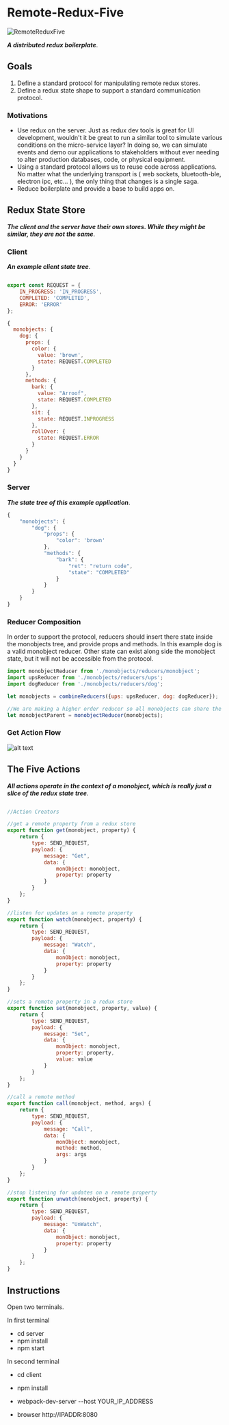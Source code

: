 
# Remote-Redux-Five
![RemoteReduxFive](remote-redux-5.png "Remote Redux Five")

**_A distributed redux boilerplate_**.

## Goals

1. Define a standard protocol for manipulating remote redux stores.
2. Define a redux state shape to support a standard communication protocol.

### Motivations
 * Use redux on the server. Just as redux dev tools is great for UI development, wouldn't it be great to run a similar tool to simulate various conditions on the micro-service layer? In doing so, we can simulate events and demo our applications to  stakeholders without ever needing to alter production databases, code, or physical equipment. 
 * Using a standard protocol allows us to reuse code across applications. No matter what the underlying transport is ( web sockets, bluetooth-ble, electron ipc, etc... ), the only thing that changes is a single saga. 
 * Reduce boilerplate and provide a base to build apps on.   

## Redux State Store
**_The client and the server have their own stores. While they might be similar, they are not the same_**.


### Client
**_An example client state tree_**.

```javascript

export const REQUEST = {
    IN_PROGRESS: 'IN_PROGRESS',
    COMPLETED: 'COMPLETED',
    ERROR: 'ERROR'
};

{
  monobjects: {
    dog: {
      props: {
        color: {
          value: 'brown',
          state: REQUEST.COMPLETED
        }
      },
      methods: {
        bark: {
          value: "Arroof",
          state: REQUEST.COMPLETED
        },
        sit: {
          state: REQUEST.INPROGRESS
        },
        rollOver: {
          state: REQUEST.ERROR
        }
      }
    }
  }
}

```

### Server
**_The state tree of this example application_**.
```javascript
{
    "monobjects": {
        "dog": {
            "props": {
                "color": 'brown'
            },
            "methods": {
                "bark": {
                    "ret": "return code",
                    "state": "COMPLETED"
                }
            }
        }
    }
}

```

### Reducer Composition
In order to support the protocol, reducers should insert there state inside the monobjects tree, and provide props and methods. In this example dog is a valid monobject reducer. Other state can exist along side the monobject state, but it will not be accessible from the protocol. 

```javascript
import monobjectReducer from './monobjects/reducers/monobject';
import upsReducer from './monobjects/reducers/ups';
import dogReducer from './monobjects/reducers/dog';

let monobjects = combineReducers({ups: upsReducer, dog: dogReducer});

//We are making a higher order reducer so all monobjects can share the same logic
let monobjectParent = monobjectReducer(monobjects);

```


### Get Action Flow
![alt text](getflow.png "Logo Title Text 1")

## The Five Actions
**_All actions operate in the context of a monobject, which is really just a slice of the redux state tree_**.
 
```javascript

//Action Creators

//get a remote property from a redux store
export function get(monobject, property) {
    return {
        type: SEND_REQUEST,
        payload: {
            message: "Get",
            data: {
                monObject: monobject,
                property: property
            }
        }
    };
}

//listen for updates on a remote property
export function watch(monobject, property) {
    return {
        type: SEND_REQUEST,
        payload: {
            message: "Watch",
            data: {
                monObject: monobject,
                property: property
            }
        }
    };
}

//sets a remote property in a redux store
export function set(monobject, property, value) {
    return {
        type: SEND_REQUEST,
        payload: {
            message: "Set",
            data: {
                monObject: monobject,
                property: property,
                value: value
            }
        }
    };
}

//call a remote method
export function call(monobject, method, args) {
    return {
        type: SEND_REQUEST,
        payload: {
            message: "Call",
            data: {
                monObject: monobject,
                method: method,
                args: args
            }
        }
    };
}

//stop listening for updates on a remote property
export function unwatch(monobject, property) {
    return {
        type: SEND_REQUEST,
        payload: {
            message: "UnWatch",
            data: {
                monObject: monobject,
                property: property
            }
        }
    };
}


```

## Instructions

  Open two terminals.

  In first terminal
   * cd server
   * npm install
   * npm start

  In second terminal
   * cd client
   * npm install
   * webpack-dev-server --host YOUR_IP_ADDRESS

   * browser http://IPADDR:8080

